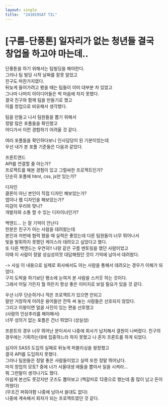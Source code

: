 ```yaml
---
layout: single
title:  "241019SAT TIL"
---
```

# [구름-단풍톤] 일자리가 없는 청년들 결국 창업을 하고야 마는데..

단풍톤을 하기 위해서는 팀빌딩을 해야한다.  
그러나 팀 빌딩 시작 날짜를 잘못 알았고  
친구도 마찬가지였다.  
뒤늦게 들어가려고 봤을 때는 팀들이 이미 대부분 차 있었고  
그나마 나머지 아이디어들은 썩 마음에 차지 못했다.  
결국 친구와 함께 팀을 만들기로 했고  
이를 창업으로 비유해서 생각했다.  

팀을 만들고 나서 팀원들을 뽑기 위해서  
정말 많은 포폴들을 확인했고  
어디가서 이런 경험하기 어려울 것 같다.  

여러 포폴들을 확인하다보니 인사담당이 된 기분이었는데  
우선 내가 본 포폴 기준들은 다음과 같았다.  

프론트엔드  
API를 연결할 줄 아는가?  
프로젝트를 해본 경험이 있고 그럴싸한 프로젝트인가?  
단순히 포폴에 html, css, js만 있는가?  

디자인  
클론이 아닌 본인이 직접 디자인 해보았는가?  
앱이나 웹 디자인을 해보았는가?  
미감이 우리와 맞나?  
개발자와 소통 할 수 있는 디자이너인가?  

백엔드... 는 잘 기억이 안난다   
한분은 친구가 아는 사람을 데려왔는데  
본인과 저번에 협력 했을 때 실력은 좋았는데 다른 팀원들이 너무 뛰어나서  
빛을 발휘하지 못했던 케이스라 데려오고 싶었다고 했다.  
또 다른 백엔드는 우연히!! 나랑 같은 구름 멘토링을 했던 사람이었고  
이때 이 사람이 정말 성심성의껏 대답해줬던 것이 기억에 남아서 데려왔다.  

-> 사실 이 내용으로 실제로 회사에서도 아는 사람을 통해서 데려오는 경우가 이해가 되었다.  
구지 도박을 하기보단 평소에 눈여겨 본 사람을 스카웃 하는 것이다.  
그래서 어딜 가든지 뭘 하든지 항상 좋은 이미지로 보일 필요가 있을 것 같다.  


우선 너무 단순하거나 적은 프로젝트가 있으면 안되고  
말만 거창하게 어려운 용어들만 잔뜩 써 놓는 사람들은 선호되지 않았다.  
그리고 이왕이면 얼굴 사진이 있는 편을 선호했고  
(사람의 인상추리를 해야해서)  
너무 성의가 없는 포폴은 건너 뛰었다 (성실성)  


프론트의 경우 너무 뛰어난 분이셔서
나중에 회사가 납치해서 결원이 나버렸다.
친구의 경우에는 기획하는데에 집중하느라 하지 못했고
나 혼자 프론트를 하게 되었다.
 
심지어 SASS 도입의 실패로 뒤늦게 퍼블리싱을 왕창했고  
결국 API를 도입하지 못했다.  
그러나 팀원들은 정말 좋은 사람들이었고 실력 또한 정말 뛰어났다.  
마치 창업의 모토? 중에 너가 서울대생 애들을 뽑아서 일을 시켜라...   
뭐 그런말이 생각나기도 했다.  
아쉽게 본선도 못갔지만 굿즈도 뽑아보고 (책갈피로 12종으로 했는데 좀 많이 남고 돈아까웠다)  
(무조건 퍼줘야함 나중에 남아서 쓸대도 없다)  
나중에 계속해서 회자가 되는 프로젝트였던 것 같다.  

